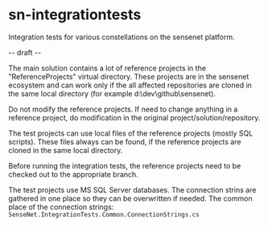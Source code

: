 # sn-integrationtests
Integration tests for various constellations on the sensenet platform.

-- draft --

The main solution contains a lot of reference projects in the "ReferenceProjects" virtual directory. These projects are in the sensenet ecosystem and can work only if the all affected repositories are cloned in the same local directory (for example d:\dev\github\sensenet).

Do not modify the reference projects. If need to change anything in a reference project, do modification in the original project/solution/repository.

The test projects can use local files of the reference projects (mostly SQL scripts). These files always can be found, if the reference projects are cloned in the same local directory.

Before running the integration tests, the reference projects need to be checked out to the appropriate branch.

The test projects use MS SQL Server databases. The connection strins are gathered in one place so they can be overwritten if needed. The common place of the connection strings: 
```SenseNet.IntegrationTests.Common.ConnectionStrings.cs```
